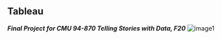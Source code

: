 ## Tableau

_**Final Project for CMU 94-870 Telling Stories with Data, F20**_
![image1](https://user-images.githubusercontent.com/38139294/95273291-b12dcd80-0810-11eb-8128-6160c60347a1.png)

